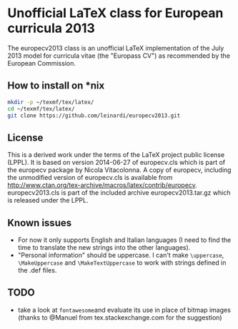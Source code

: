 # Unofficial LaTeX class for European curricula 2013

The eu­ropecv2013 class is an un­of­fi­cial LaTeX im­ple­men­ta­tion of the July 2013 model for cur­ric­ula vi­tae (the "Europass CV") as rec­om­mended by the Euro­pean Com­mis­sion.

## How to install on *nix
```sh
mkdir -p ~/texmf/tex/latex/
cd ~/texmf/tex/latex/
git clone https://github.com/leinardi/europecv2013.git
```

## License
This is a derived work under the terms of the LaTeX project public license (LPPL). It is based on version 2014-06-27 of europecv.cls which is part of the europecv package by Nicola Vitacolonna. A copy of europecv, including the unmodified version of europecv.cls is available  from http://www.ctan.org/tex-archive/macros/latex/contrib/europecv. europecv2013.cls is part of the included archive europecv2013.tar.gz which is released under the LPPL.

## Known issues
* For now it only supports English and Italian languages (I need to find the time to translate the new strings into the other languages).
* "Personal information" should be uppercase. I can't make `\uppercase`, `\MakeUppercase` and `\MakeTextUppercase` to work with strings defined in the .def files.

## TODO
* take a look at `fontawesome`and evaluate its use in place of bitmap images (thanks to @Manuel from tex.stackexchange.com for the suggestion)
